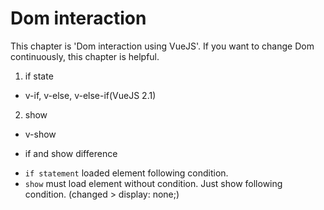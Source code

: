 # Dom interaction

This chapter is 'Dom interaction using VueJS'.
If you want to change Dom continuously, this chapter is helpful.


1. if state
- v-if, v-else, v-else-if(VueJS 2.1) 

2. show
- v-show

* if and show difference
- `if statement` loaded element following condition.
- `show` must load element without condition. Just show following condition.
(changed > display: none;)
